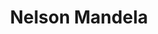 ---
title: 'Nelson Mandela'
type: 'Editorial Fascicles'
summary: 'Design of a number of a fascicle collection, based on remarkable personalities from the XX Century. Work done for the subject Diseño Gráfico 2, Cátedra Gabriele, at the University of Buenos Aires (FADU, UBA)'
image: 'https://res.cloudinary.com/juanmartingarcia/image/upload/w_512,f_auto,q_auto:good/projects/mandela.jpg'
imageSrcset: 'https://res.cloudinary.com/juanmartingarcia/image/upload/w_256,f_auto,q_auto:good/projects/mandela.jpg 256w, https://res.cloudinary.com/juanmartingarcia/image/upload/w_512,f_auto,q_auto:good/projects/mandela.jpg 512w, https://res.cloudinary.com/juanmartingarcia/image/upload/w_768,f_auto,q_auto:good/projects/mandela.jpg 768w, https://res.cloudinary.com/juanmartingarcia/image/upload/w_1024,f_auto,q_auto:good/projects/mandela.jpg 1024w, https://res.cloudinary.com/juanmartingarcia/image/upload/w_1280,f_auto,q_auto:good/projects/mandela.jpg 1280w'
url: 'https://www.behance.net/gallery/63370431/Nelson-Mandela-Editorial-Fascicle'
displayOrder: 3
featured: false
tags: ['design', 'editorial']
---